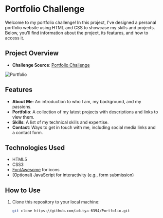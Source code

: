 # Portfolio Challenge

Welcome to my portfolio challenge! In this project, I've designed a personal portfolio website using HTML and CSS to showcase my skills and projects. Below, you'll find information about the project, its features, and how to access it.

## Project Overview

- **Challenge Source**: [Portfolio Challenge](https://legacy.devchallenges.io/challenges/5ZnOYsSXM24JWnCsNFlt)

![Portfolio](https://github.com/aditya-6394/Portfolio/assets/134168404/cb4d727e-4250-4087-a439-4b3739ed9493)


## Features

- **About Me**: An introduction to who I am, my background, and my passions.
- **Portfolio**: A collection of my latest projects with descriptions and links to view them.
- **Skills**: A list of my technical skills and expertise.
- **Contact**: Ways to get in touch with me, including social media links and a contact form.

## Technologies Used

- HTML5
- CSS3
- [FontAwesome](https://fontawesome.com/) for icons
- (Optional) JavaScript for interactivity (e.g., form submission)

## How to Use

1. Clone this repository to your local machine:

   ```bash
   git clone https://github.com/aditya-6394/Portfolio.git
